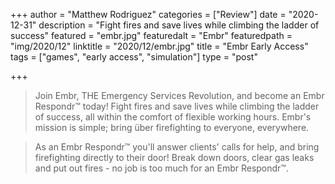 +++
author = "Matthew Rodriguez"
categories = ["Review"]
date = "2020-12-31"
description = "Fight fires and save lives while climbing the ladder of success"
featured = "embr.jpg"
featuredalt = "Embr"
featuredpath = "img/2020/12"
linktitle = "2020/12/embr.jpg"
title = "Embr Early Access"
tags = ["games", "early access", "simulation"]
type = "post"

+++

> Join Embr, THE Emergency Services Revolution, and become an Embr Respondr™ today! Fight fires and save lives while climbing the ladder of success, all within the comfort of flexible working hours. Embr's mission is simple; bring über firefighting to everyone, everywhere.

> As an Embr Respondr™️ you'll answer clients' calls for help, and bring firefighting directly to their door! Break down doors, clear gas leaks and put out fires - no job is too much for an Embr Respondr™️.
